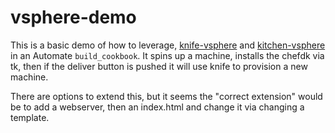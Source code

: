 # vsphere-demo

This is a basic demo of how to leverage, [knife-vsphere][knife] and [kitchen-vsphere][kitchen]
in an Automate `build_cookbook`. It spins up a machine, installs the chefdk via tk, then if
the deliver button is pushed it will use knife to provision a new machine.

There are options to extend this, but it seems the "correct extension" would be to add
a webserver, then an index.html and change it via changing a template.


[knife]: https://github.com/chef-partners/knife-vsphere
[kitchen]: https://github.com/CenturyLinkCloud/chef-provisioning-vsphere
